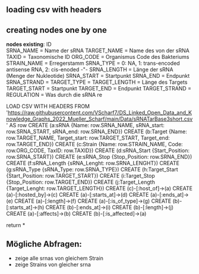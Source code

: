## loading csv with headers
## creating nodes one by one


__nodes existing__: 
ID	
SRNA_NAME	= Name der sRNA 
TARGET_NAME 	= Name des von der sRNA
TAXID		= Taxonomische ID
ORG_CODE 	= Organismus Code des Bakteriums
STRAIN_NAME 	= Erregerstamm
SRNA_TYPE 	= 0: NA, 1: trans-encoded antisense RNA, 2: cis-enoded -"-
SRNA_LENGTH 	= Länge der sRNA (Menge der Nukleotide)
SRNA_START 	= Startpunkt 
SRNA_END 	= Endpunkt
SRNA_STRAND 	= 
TARGET_TYPE 	=
TARGET_LENGTH 	= Länge des Targets
TARGET_START 	= Startpunkt
TARGET_END 	= Endpunkt
TARGET_STRAND 	= 
REGULATION	= Was durch die sRNA re



LOAD CSV WITH HEADERS FROM 'https://raw.githubusercontent.com/VScharf7/DS_Linked_Open_Data_and_Knowledge_Graphs_2022_Mueller_Scharf/main/Data/sRNATarBase3short.csv' AS row
CREATE (a:sRNA {Name: row.SRNA_NAME, sRNA_start: row.SRNA_START, sRNA_end: row.SRNA_END})
CREATE (b:Target {Name: row.TARGET_NAME, Target_start: row.TARGET_START, Target_end: row.TARGET_END})
CREATE (c:Strain {Name: row.STRAIN_NAME, Code: row.ORG_CODE, TaxID: row.TAXID})
CREATE (d:sRNA_Start {Start_Position: row.SRNA_START})
CREATE (e:sRNA_Stop {Stop_Position: row.SRNA_END})
CREATE (f:sRNA_Length {sRNA_Lenght: row.SRNA_LENGHT})
CREATE (g:sRNA_Type {sRNA_Type: row.SRNA_TYPE})
CREATE (h:Target_Start {Start_Position: row.TARGET_START})
CREATE (i:Target_Stop {Stop_Position: row.TARGET_END})
CREATE (j:Target_Length {Target_Lenght: row.TARGET_LENGTH})
CREATE (c)-[:host_of]->(a)
CREATE (a)-[:hosted_by]->(c)
CREATE (a)-[:starts_at]->(d)
CREATE (a)-[:ends_at]->(e)
CREATE (a)-[:length]->(f)
CREATE (a)-[:is_of_type]->(g)
CREATE (b)-[:starts_at]->(h)
CREATE (b)-[:ends_at]->(i)
CREATE (b)-[:length]->(j)
CREATE (a)-[:affects]->(b)
CREATE (b)-[:is_affected]->(a)

return *

## Mögliche Abfragen:

- zeige alle srnas von gleichem Strain
- zeige Strains von gleicher srna

